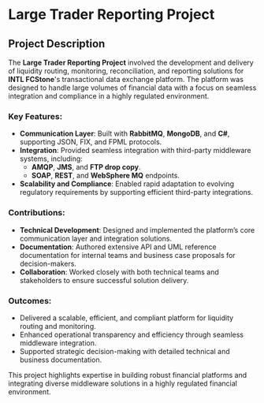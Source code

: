 # Large Trader Reporting Project

## Project Description
The **Large Trader Reporting Project** involved the development and delivery of liquidity routing, monitoring, reconciliation, and reporting solutions for **INTL FCStone**'s transactional data exchange platform. The platform was designed to handle large volumes of financial data with a focus on seamless integration and compliance in a highly regulated environment.

### Key Features:
- **Communication Layer**: Built with **RabbitMQ**, **MongoDB**, and **C#**, supporting JSON, FIX, and FPML protocols.
- **Integration**: Provided seamless integration with third-party middleware systems, including:
  - **AMQP**, **JMS**, and **FTP drop copy**.
  - **SOAP**, **REST**, and **WebSphere MQ** endpoints.
- **Scalability and Compliance**: Enabled rapid adaptation to evolving regulatory requirements by supporting efficient third-party integrations.

### Contributions:
- **Technical Development**: Designed and implemented the platform’s core communication layer and integration solutions.
- **Documentation**: Authored extensive API and UML reference documentation for internal teams and business case proposals for decision-makers.
- **Collaboration**: Worked closely with both technical teams and stakeholders to ensure successful solution delivery.

### Outcomes:
- Delivered a scalable, efficient, and compliant platform for liquidity routing and monitoring.
- Enhanced operational transparency and efficiency through seamless middleware integration.
- Supported strategic decision-making with detailed technical and business documentation.

This project highlights expertise in building robust financial platforms and integrating diverse middleware solutions in a highly regulated financial environment.
